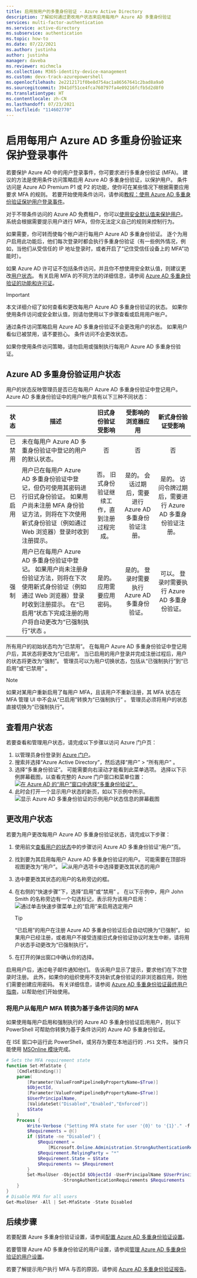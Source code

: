 ```yaml
---
title: 启用按用户的多重身份验证 - Azure Active Directory
description: 了解如何通过更改用户状态来启用每用户 Azure AD 多重身份验证
services: multi-factor-authentication
ms.service: active-directory
ms.subservice: authentication
ms.topic: how-to
ms.date: 07/22/2021
ms.author: justinha
author: justinha
manager: daveba
ms.reviewer: michmcla
ms.collection: M365-identity-device-management
ms.custom: devx-track-azurepowershell
ms.openlocfilehash: 2e2212171f0be8d754ac1a86567641c2bad8a9a0
ms.sourcegitcommit: 3941df51ce4fca760797fa4e09216fcfb5d2d8f0
ms.translationtype: HT
ms.contentlocale: zh-CN
ms.lasthandoff: 07/23/2021
ms.locfileid: "114602770"
---
```

# <a name="enable-per-user-azure-ad-multi-factor-authentication-to-secure-sign-in-events"></a>启用每用户 Azure AD 多重身份验证来保护登录事件

若要保护 Azure AD 中的用户登录事件，你可要求进行多重身份验证 (MFA)。 建议的方法是使用条件访问策略启用 Azure AD 多重身份验证，以保护用户。 条件访问是 Azure AD Premium P1 或 P2 的功能，使你可在某些情况下根据需要应用要求 MFA 的规则。 若要开始使用条件访问，请参阅[教程：使用 Azure AD 多重身份验证保护用户登录事件](tutorial-enable-azure-mfa.md)。

对于不带条件访问的 Azure AD 免费租户，你可以[使用安全默认值来保护用户](../fundamentals/concept-fundamentals-security-defaults.md)。 系统会根据需要提示用户进行 MFA，但你无法定义自己的规则来控制行为。

如果需要，你可转而使每个帐户进行每用户 Azure AD 多重身份验证。 逐个为用户启用此功能后，他们每次登录时都会执行多重身份验证（有一些例外情况，例如，当他们从受信任的 IP 地址登录时，或者开启了“记住受信任设备上的 MFA”功能时）。

如果 Azure AD 许可证不包括条件访问，并且你不想使用安全默认值，则建议更改[用户状态](#azure-ad-multi-factor-authentication-user-states)。 有关启用 MFA 的不同方法的详细信息，请参阅 [Azure AD 多重身份验证的功能和许可证](concept-mfa-licensing.md)。

> [!IMPORTANT]
>
> 本文详细介绍了如何查看和更改每用户 Azure AD 多重身份验证的状态。 如果你使用条件访问或安全默认值，则请勿使用以下步骤查看或启用用户帐户。
>
> 通过条件访问策略启用 Azure AD 多重身份验证不会更改用户的状态。 如果用户看似已被禁用，请不要担心。 条件访问不会更改状态。
>
> 如果你使用条件访问策略，请勿启用或强制执行每用户 Azure AD 多重身份验证。

## <a name="azure-ad-multi-factor-authentication-user-states"></a>Azure AD 多重身份验证用户状态

用户的状态反映管理员是否已在每用户 Azure AD 多重身份验证中登记用户。 Azure AD 多重身份验证中的用户帐户具有以下三种不同状态：

| 状态 | 描述 | 旧式身份验证受影响 | 受影响的浏览器应用 | 新式身份验证受影响 |
|:---:| --- |:---:|:--:|:--:|
| 已禁用 | 未在每用户 Azure AD 多重身份验证中登记的用户的默认状态。 | 否 | 否 | 否 |
| 已启用 | 用户已在每用户 Azure AD 多重身份验证中登记，但仍可使用其密码进行旧式身份验证。 如果用户尚未注册 MFA 身份验证方法，则将在下次使用新式身份验证（例如通过 Web 浏览器）登录时收到注册提示。 | 否。 旧式身份验证继续工作，直到注册过程完成。 | 是的。 会话过期后，需要进行 Azure AD 多重身份验证注册。| 是的。 访问令牌过期后，需要进行 Azure AD 多重身份验证注册。 |
| 强制 | 用户已在每用户 Azure AD 多重身份验证中登记。 如果用户尚未注册身份验证方法，则将在下次使用新式身份验证（例如通过 Web 浏览器）登录时收到注册提示。 在“已启用”状态下完成注册的用户将自动更改为“已强制执行”状态 。 | 是的。 应用需要应用密码。 | 是的。 登录时需要执行 Azure AD 多重身份验证。 | 可以。 登录时需要执行 Azure AD 多重身份验证。 |

所有用户的初始状态均为“已禁用”。 在每用户 Azure AD 多重身份验证中登记用户后，其状态将更改为“已启用”。 当已启用的用户登录并完成注册过程后，用户的状态将更改为“强制”。 管理员可以为用户切换状态，包括从“已强制执行”到“已启用”或“已禁用”  。

> [!NOTE]
> 如果对某用户重新启用了每用户 MFA，且该用户不重新注册，其 MFA 状态在 MFA 管理 UI 中不会从“已启用”转换为“已强制执行” 。 管理员必须将用户的状态直接切换为“已强制执行”。

## <a name="view-the-status-for-a-user"></a>查看用户状态

若要查看和管理用户状态，请完成以下步骤以访问 Azure 门户页：

1. 以管理员身份登录到 [Azure 门户](https://portal.azure.com)。
1. 搜索并选择“Azure Active Directory”，然后选择“用户” > “所有用户” 。
1. 选择“多重身份验证”。 可能需要向右滚动才能看到此菜单选项。 选择以下示例屏幕截图，以查看完整的 Azure 门户窗口和菜单位置：[![在 Azure AD 的“用户”窗口中选择“多重身份验证”。](media/howto-mfa-userstates/selectmfa-cropped.png)](media/howto-mfa-userstates/selectmfa.png#lightbox)
1. 此时会打开一个显示用户状态的新页，如以下示例中所示。
   ![显示 Azure AD 多重身份验证的示例用户状态信息的屏幕截图](./media/howto-mfa-userstates/userstate1.png)

## <a name="change-the-status-for-a-user"></a>更改用户状态

若要为用户更改每用户 Azure AD 多重身份验证状态，请完成以下步骤：

1. 使用前文[查看用户的状态](#view-the-status-for-a-user)中的步骤访问 Azure AD 多重身份验证“用户”页。
1. 找到要为其启用每用户 Azure AD 多重身份验证的用户。 可能需要在顶部将视图更改为“用户”。
   ![从用户选项卡中选择要更改其状态的用户](./media/howto-mfa-userstates/enable1.png)
1. 选中要更改其状态的用户的名称旁边的框。
1. 在右侧的“快速步骤”下，选择“启用”或“禁用”  。 在以下示例中，用户 John Smith 的名称旁边有一个勾选标记，表示将为该用户启用：![通过单击快速步骤菜单上的“启用”来启用选定用户](./media/howto-mfa-userstates/user1.png)

   > [!TIP]
   > “已启用”的用户在注册 Azure AD 多重身份验证后会自动切换为“已强制”。 如果用户已经注册，或者用户不接受连接旧式身份验证协议时发生中断，请将用户状态手动更改为“已强制执行”。

1. 在打开的弹出窗口中确认你的选择。

启用用户后，通过电子邮件通知他们。 告诉用户显示了提示，要求他们在下次登录时注册。 此外，如果你的组织使用不支持新式身份验证的非浏览器应用，则他们需要创建应用密码。 有关详细信息，请参阅 [Azure AD 多重身份验证最终用户指南](../user-help/multi-factor-authentication-end-user-first-time.md)，以帮助他们开始使用。

### <a name="convert-users-from-per-user-mfa-to-conditional-access-based-mfa"></a>将用户从每用户 MFA 转换为基于条件访问的 MFA

如果使用每用户启用和强制执行的 Azure AD 多重身份验证启用用户，则以下 PowerShell 可帮助你转换为基于条件访问的 Azure AD 多重身份验证。

在 ISE 窗口中运行此 PowerShell，或另存为要在本地运行的 `.PS1` 文件。 操作只能使用 [MSOnline 模块](/powershell/module/msonline/?view=azureadps-1.0#msonline)完成。 

```PowerShell
# Sets the MFA requirement state
function Set-MfaState {
    [CmdletBinding()]
    param(
        [Parameter(ValueFromPipelineByPropertyName=$True)]
        $ObjectId,
        [Parameter(ValueFromPipelineByPropertyName=$True)]
        $UserPrincipalName,
        [ValidateSet("Disabled","Enabled","Enforced")]
        $State
    )
    Process {
        Write-Verbose ("Setting MFA state for user '{0}' to '{1}'." -f $ObjectId, $State)
        $Requirements = @()
        if ($State -ne "Disabled") {
            $Requirement =
                [Microsoft.Online.Administration.StrongAuthenticationRequirement]::new()
            $Requirement.RelyingParty = "*"
            $Requirement.State = $State
            $Requirements += $Requirement
        }
        Set-MsolUser -ObjectId $ObjectId -UserPrincipalName $UserPrincipalName `
                     -StrongAuthenticationRequirements $Requirements
    }
}
# Disable MFA for all users
Get-MsolUser -All | Set-MfaState -State Disabled
```

## <a name="next-steps"></a>后续步骤

若要配置 Azure 多重身份验证设置，请参阅[配置 Azure AD 多重身份验证设置](howto-mfa-mfasettings.md)。

若要管理 Azure AD 多重身份验证的用户设置，请参阅[管理 Azure AD 多重身份验证的用户设置](howto-mfa-userdevicesettings.md)。

若要了解提示用户执行 MFA 与否的原因，请参阅 [Azure AD 多重身份验证报告](howto-mfa-reporting.md)。
